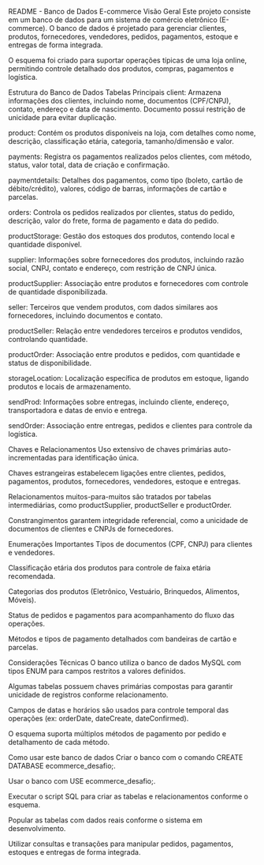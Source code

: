 README - Banco de Dados E-commerce
Visão Geral
Este projeto consiste em um banco de dados para um sistema de comércio eletrônico (E-commerce). O banco de dados é projetado para gerenciar clientes, produtos, fornecedores, vendedores, pedidos, pagamentos, estoque e entregas de forma integrada.

O esquema foi criado para suportar operações típicas de uma loja online, permitindo controle detalhado dos produtos, compras, pagamentos e logística.

Estrutura do Banco de Dados
Tabelas Principais
client: Armazena informações dos clientes, incluindo nome, documentos (CPF/CNPJ), contato, endereço e data de nascimento. Documento possui restrição de unicidade para evitar duplicação.

product: Contém os produtos disponíveis na loja, com detalhes como nome, descrição, classificação etária, categoria, tamanho/dimensão e valor.

payments: Registra os pagamentos realizados pelos clientes, com método, status, valor total, data de criação e confirmação.

paymentdetails: Detalhes dos pagamentos, como tipo (boleto, cartão de débito/crédito), valores, código de barras, informações de cartão e parcelas.

orders: Controla os pedidos realizados por clientes, status do pedido, descrição, valor do frete, forma de pagamento e data do pedido.

productStorage: Gestão dos estoques dos produtos, contendo local e quantidade disponível.

supplier: Informações sobre fornecedores dos produtos, incluindo razão social, CNPJ, contato e endereço, com restrição de CNPJ única.

productSupplier: Associação entre produtos e fornecedores com controle de quantidade disponibilizada.

seller: Terceiros que vendem produtos, com dados similares aos fornecedores, incluindo documentos e contato.

productSeller: Relação entre vendedores terceiros e produtos vendidos, controlando quantidade.

productOrder: Associação entre produtos e pedidos, com quantidade e status de disponibilidade.

storageLocation: Localização específica de produtos em estoque, ligando produtos e locais de armazenamento.

sendProd: Informações sobre entregas, incluindo cliente, endereço, transportadora e datas de envio e entrega.

sendOrder: Associação entre entregas, pedidos e clientes para controle da logística.

Chaves e Relacionamentos
Uso extensivo de chaves primárias auto-incrementadas para identificação única.

Chaves estrangeiras estabelecem ligações entre clientes, pedidos, pagamentos, produtos, fornecedores, vendedores, estoque e entregas.

Relacionamentos muitos-para-muitos são tratados por tabelas intermediárias, como productSupplier, productSeller e productOrder.

Constrangimentos garantem integridade referencial, como a unicidade de documentos de clientes e CNPJs de fornecedores.

Enumerações Importantes
Tipos de documentos (CPF, CNPJ) para clientes e vendedores.

Classificação etária dos produtos para controle de faixa etária recomendada.

Categorias dos produtos (Eletrônico, Vestuário, Brinquedos, Alimentos, Móveis).

Status de pedidos e pagamentos para acompanhamento do fluxo das operações.

Métodos e tipos de pagamento detalhados com bandeiras de cartão e parcelas.

Considerações Técnicas
O banco utiliza o banco de dados MySQL com tipos ENUM para campos restritos a valores definidos.

Algumas tabelas possuem chaves primárias compostas para garantir unicidade de registros conforme relacionamento.

Campos de datas e horários são usados para controle temporal das operações (ex: orderDate, dateCreate, dateConfirmed).

O esquema suporta múltiplos métodos de pagamento por pedido e detalhamento de cada método.

Como usar este banco de dados
Criar o banco com o comando CREATE DATABASE ecommerce_desafio;.

Usar o banco com USE ecommerce_desafio;.

Executar o script SQL para criar as tabelas e relacionamentos conforme o esquema.

Popular as tabelas com dados reais conforme o sistema em desenvolvimento.

Utilizar consultas e transações para manipular pedidos, pagamentos, estoques e entregas de forma integrada.